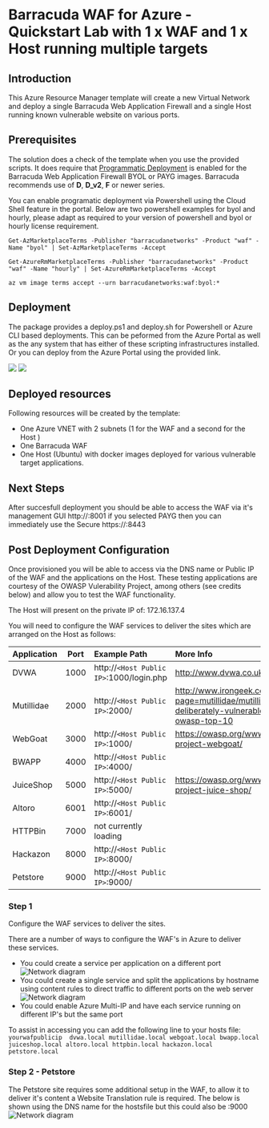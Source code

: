 # Barracuda WAF for Azure - Quickstart Lab with 1 x WAF and 1 x Host running multiple targets

## Introduction
This Azure Resource Manager template will create a new Virtual Network and deploy a single Barracuda Web Application Firewall and a single Host running known vulnerable website on various ports.

## Prerequisites
The solution does a check of the template when you use the provided scripts. It does require that [Programmatic Deployment](https://azure.microsoft.com/en-us/blog/working-with-marketplace-images-on-azure-resource-manager/) is enabled for the Barracuda Web Application Firewall BYOL or PAYG images. Barracuda recommends use of **D**, **D_v2**, **F** or newer series. 

You can enable programatic deployment via Powershell using the Cloud Shell feature in the portal. Below are two powershell examples for byol and hourly, please adapt as required to your version of powershell and byol or hourly license requirement.

`Get-AzMarketplaceTerms -Publisher "barracudanetworks" -Product "waf" -Name "byol" | Set-AzMarketplaceTerms -Accept`

`Get-AzureRmMarketplaceTerms -Publisher "barracudanetworks" -Product "waf" -Name "hourly" | Set-AzureRmMarketplaceTerms -Accept`

`az vm image terms accept --urn barracudanetworks:waf:byol:*`

## Deployment

The package provides a deploy.ps1 and deploy.sh for Powershell or Azure CLI based deployments. This can be peformed from the Azure Portal as well as the any system that has either of these scripting infrastructures installed. Or you can deploy from the Azure Portal using the provided link.

<a href="https://portal.azure.com/#create/Microsoft.Template/uri/https%3A%2F%2Fraw.githubusercontent.com%2Fbarracudanetworks%2Fwaf-azure-templates%2Fmaster%2FQuickstart-WAF-Lab%2Fazuredeploy.json" target="_blank"><img src="http://azuredeploy.net/deploybutton.png"/></a>
<a href="http://armviz.io/#/?load=https%3A%2F%2Fraw.githubusercontent.com%2Fbarracudanetworks%2Fwaf-azure-templates%2Fmaster%2FQuickstart-WAF-Lab%2Fazuredeploy.json" target="_blank">
    <img src="http://armviz.io/visualizebutton.png"/>
</a>

## Deployed resources
Following resources will be created by the template:
- One Azure VNET with 2 subnets (1 for the WAF and a second for the Host )
- One Barracuda WAF
- One Host (Ubuntu) with docker images deployed for various vulnerable target applications.


## Next Steps
After succesfull deployment you should be able to access the WAF via it's management GUI http://<WAF Public IP or DNS Name>:8001 if you selected PAYG then you can immediately use the Secure https://<WAF Public IP or DNS Name>:8443

## Post Deployment Configuration
Once provisioned you will be able to access via the DNS name or Public IP of the WAF and the applications on the Host.
These testing applications are courtesy of the OWASP Vulerability Project, among others (see credits below) and allow you to test the WAF functionality. 

The Host will present on the private IP of: 172.16.137.4

You will need to configure the WAF services to deliver the sites which are arranged on the Host as follows:


| Application | Port | Example Path| More Info | 
|:------|:--------:|:--------|:--------|
|DVWA| 1000 | http://`<Host Public IP>`:1000/login.php | http://www.dvwa.co.uk/ |
|Mutillidae | 2000 | http://`<Host Public IP>`:2000/ |http://www.irongeek.com/i.php?page=mutillidae/mutillidae-deliberately-vulnerable-php-owasp-top-10 |
|WebGoat | 3000 | http://`<Host Public IP>`:1000/ |https://owasp.org/www-project-webgoat/|
|BWAPP | 4000 | http://`<Host Public IP>`:4000/ | |
|JuiceShop | 5000 | http://`<Host Public IP>`:5000/ | https://owasp.org/www-project-juice-shop/|
|Altoro | 6001 | http://`<Host Public IP>`:6001/ ||	
|HTTPBin | 7000 | not currently loading || 	
|Hackazon | 8000 | http://`<Host Public IP>`:8000/ ||
|Petstore | 9000| http://`<Host Public IP>`:9000/ ||

### Step 1
Configure the WAF services to deliver the sites.

There are a number of ways to configure the WAF's in Azure to deliver these services. 
- You could create a service per application on a different port
	![Network diagram](images/image_waf_differentports.png)
- You could create a single service and split the applications by hostname using content rules to direct traffic to different ports on the web server
	![Network diagram](images/image_waf_contentrules.png)
- You could enable Azure Multi-IP and have each service running on different IP's but the same port


To assist in accessing you can add the following line to your hosts file: 
`
yourwafpublicip  dvwa.local mutillidae.local webgoat.local bwapp.local juiceshop.local altoro.local httpbin.local hackazon.local petstore.local
`

### Step 2 - Petstore
The Petstore site requires some additional setup in the WAF, to allow it to deliver it's content a Website Translation rule is required. The below is shown using the DNS name for the hostsfile but this could also be <publicip>:9000
![Network diagram](images/image_petstore_translation.png)

